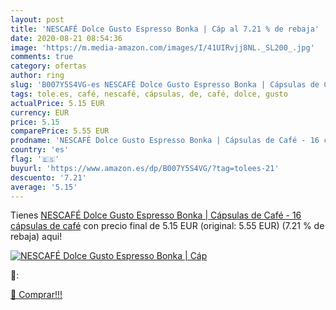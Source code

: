 ```yaml
---
layout: post
title: 'NESCAFÉ Dolce Gusto Espresso Bonka | Cáp al 7.21 % de rebaja'
date: 2020-08-21 08:54:36
image: 'https://m.media-amazon.com/images/I/41UIRvjj8NL._SL200_.jpg'
comments: true
category: ofertas
author: ring
slug: 'B007Y5S4VG-es NESCAFÉ Dolce Gusto Espresso Bonka | Cápsulas de Café - 16...'
tags: tole.es, café, nescafé, cápsulas, de, café, dolce, gusto
actualPrice: 5.15 EUR
currency: EUR
price: 5.15
comparePrice: 5.55 EUR
prodname: 'NESCAFÉ Dolce Gusto Espresso Bonka | Cápsulas de Café - 16 cápsulas de café'
country: 'es'
flag: '🇪🇸'
buyurl: 'https://www.amazon.es/dp/B007Y5S4VG/?tag=tolees-21'
descuento: '7.21'
average: '5.15'
---
```


Tienes [NESCAFÉ Dolce Gusto Espresso Bonka | Cápsulas de Café - 16 cápsulas de café](https://www.amazon.es/dp/B007Y5S4VG/?tag=tolees-21) con precio final de  5.15 EUR (original: 5.55 EUR) (7.21 %  de rebaja) aqui!

[![NESCAFÉ Dolce Gusto Espresso Bonka | Cáp](https://m.media-amazon.com/images/I/41UIRvjj8NL._SL200_.jpg)](https://www.amazon.es/dp/B007Y5S4VG/?tag=tolees-21)

🔎:


[🛒 Comprar!!!](https://www.amazon.es/dp/B007Y5S4VG/?tag=tolees-21)
